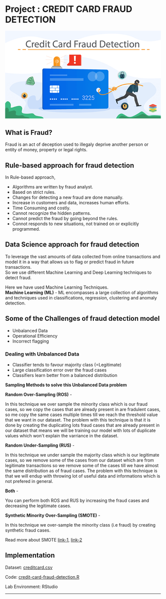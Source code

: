 # Project : CREDIT CARD FRAUD DETECTION 

![](https://github.com/shalakasaraogi/credit-card-fraud-detection/blob/main/images/xenonstack-credit-card-fraud-detection.png)

## What is Fraud?

Fraud is an act of deception used to illegaly deprive another person or entity of money, property or legal rights.

## Rule-based approach for fraud detection

In Rule-based approach,

* Algorithms are written by fraud analyst.
* Based on strict rules.
* Changes for detecting a new fraud are done manually.
* Increase in customers and data, increases human efforts.
* Time Consuming and costly.
* Cannot recognize the hidden patterns.
* Cannot predict the fraud by going beyond the rules.
* Connot responds to new situations, not trained on or explicitly programmed.

## Data Science approach for fraud detection

To leverage the vast amounts of data collected from online transactions and model it in a way that allows us to flag or predict fraud in future transactions.  
So we use different Machine Learning and Deep Learning techniques to detect fraud.

Here we have used Machine Learning Techniques.  
**Machine Learning (ML)** - ML encompasses a large collection of algorithms and techniques used in classifications, regression, clustering and anomaly detection.  

## Some of the Challenges of fraud detection model

* Unbalanced Data
* Operational Efficiency
* Incorrect flagging 

### Dealing with Unbalanced Data

* Classifier tends to favour majority class (=Legitimate)
* Large classification error over the fraud cases
* Classifiers learn better from a balanced distribution

**Sampling Methods to solve this Unbalanced Data problem**

**Random Over-Sampling (ROS)** -

In this technique we over sample the minority class which is our fraud cases, so we copy the cases that are already present in are fradulent cases, so me copy the same cases multiple times till we reach the threshold value that we want in our dataset. The problem with this technique is that it is done by creating the duplicating lots fraud cases that are already present in our dataset that means we will be training our model with lots of duplicate values which won't explain the varriance in the dataset.

**Random Under-Sampling (RUS)** -

In this technique we under sample the majority class which is our legitimate cases, so we remove some of the cases from our dataset which are from legitimate transactions so we remove some of the cases till we have almost the same distribution as of fraud cases. The problem with this technique is that we will endup with throwing lot of useful data and informations which is not prefered in general. 

**Both** -

You can perform both ROS and RUS by increasing the fraud cases and decreasing the legitimate cases.

**Synthetic Minority Over-Sampling (SMOTE)** -

In this technique we over-sample the minority class (i.e fraud) by creating synthetic fraud cases.

Read more about SMOTE [link-1](https://machinelearningmastery.com/smote-oversampling-for-imbalanced-classification/), [link-2](https://en.wikipedia.org/wiki/Oversampling_and_undersampling_in_data_analysis)

## Implementation

Dataset:  [creditcard.csv](https://github.com/shalakasaraogi/credit-card-fraud-detection/blob/main/csv%20files/creditcard.csv)

Code:  [credit-card-fraud-detection.R](https://github.com/shalakasaraogi/credit-card-fraud-detection/blob/main/Credit-card-fraud-detection.R)

Lab Environment: RStudio

---














